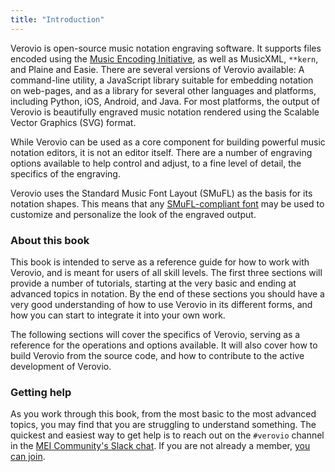 ```yaml
---
title: "Introduction"
---
```


Verovio is open-source music notation engraving software. It supports files encoded using the [Music Encoding Initiative](https://music-encoding.org), as well as MusicXML, `**kern`, and Plaine and Easie. There are several versions of Verovio available: A command-line utility, a JavaScript library suitable for embedding notation on web-pages, and as a library for several other languages and platforms, including Python, iOS, Android, and Java. For most platforms, the output of Verovio is beautifully engraved music notation rendered using the Scalable Vector Graphics (SVG) format.

While Verovio can be used as a core component for building powerful music notation editors, it is not an editor itself. There are a number of engraving options available to help control and adjust, to a fine level of detail, the specifics of the engraving.

Verovio uses the Standard Music Font Layout (SMuFL) as the basis for its notation shapes. This means that any [SMuFL-compliant font](https://www.smufl.org/fonts/) may be used to customize and personalize the look of the engraved output.

### About this book

This book is intended to serve as a reference guide for how to work with Verovio, and is meant for users of all skill levels. The first three sections will provide a number of tutorials, starting at the very basic and ending at advanced topics in notation. By the end of these sections you should have a very good understanding of how to use Verovio in its different forms, and how you can start to integrate it into your own work.

The following sections will cover the specifics of Verovio, serving as a reference for the operations and options available. It will also cover how to build Verovio from the source code, and how to contribute to the active development of Verovio.

### Getting help

As you work through this book, from the most basic to the most advanced topics, you may find that you are struggling to understand something. The quickest and easiest way to get help is to reach out on the `#verovio` channel in the [MEI Community's Slack chat](https://music-encoding.slack.com/). If you are not already a member, [you can join](https://join.slack.com/t/music-encoding/shared_invite/zt-4zgx6zbq-2jEjDiUT7ym3dygTaY8C0g).
